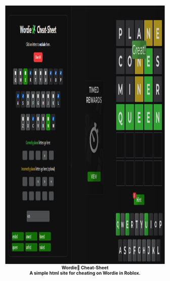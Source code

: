 <p align="center">
   <a>
      <img src="https://raw.githubusercontent.com/unlisted-n3s/wordie-cheat-sheet/refs/heads/main/wordie-cheat-sheet.png" width="1515" height="818">
   </a>
   <br>
   <b>Wordie🧩 Cheat-Sheet</b>
   <br>
   <b>A simple html site for cheating on Wordie in Roblox.</b>
</p><br>
